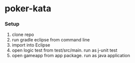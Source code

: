 # poker-kata

### Setup

1. clone repo
2. run gradle eclipse from command line
3. import into Eclipse 
4. open logic test from test/src/main. run as j-unit test
5. open gameapp from app package. run as java application 
